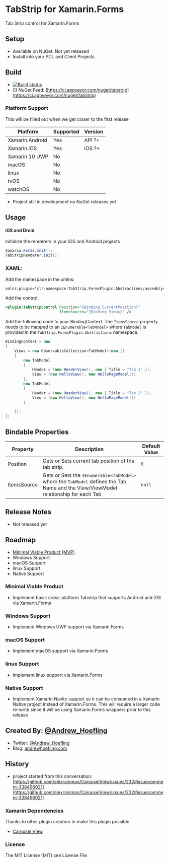 # TabStrip for Xamarin.Forms
Tab Strip control for Xamarin.Forms

## Setup

* Available on NuGet: Not yet released
* Install into your PCL and Client Projects

## Build

* [![Build status](https://ci.appveyor.com/api/projects/status/d0frm6gffguiclpy?svg=true)](https://ci.appveyor.com/project/ahoefling/tabstrip)
* CI NuGet Feed: [https://ci.appveyor.com/nuget/tabstrip](https://ci.appveyor.com/nuget/tabstrip)
    
### Platform Support
This will be filled out when we get closer to the first release

| Platform         | Supported | Version     |
|------------------|-----------|-------------|
| Xamarin.Android  | Yes       | API ?+      |
| Xamarin.iOS      | Yes       | iOS ?+      |
| Xamarin 10 UWP   | No        |             |
| macOS            | No        |             |
| linux            | No        |             |
| tvOS             | No        |             |
| watchOS          | No        |             |


* Project still in development no NuGet releases yet

## Usage ##

#### iOS and Droid ####
Initialize the renderers in your iOS and Android projects

```c#
Xamarin.Forms.Init();
TabStripRenderer.Init();
```

### XAML: ####

Add the namespace in the xmlns:

```xml
xmlns:plugin="clr-namespace:TabStrip.FormsPlugin.Abstractions;assembly=TabStrip.FormsPlugin.Abstractions"
```

Add the control:

```xml
<plugin:TabStripControl Position="{Binding CurrentPosition}"
                        ItemsSource="{Binding Views}" />
```

Add the following code to your BindingContext. The `ItemsSource` property needs to be mapped to an `IEnumerable<TabModel>` where `TabModel` is provided in the `TabStrip.FormsPlugin.Abstractions` namespace.
```c#
BindingContext = new 
{
	Views = new ObservableCollection<TabModel>(new [] 
	{
		new TabModel
        {
            Header = (new HeaderView(), new { Title = "Tab 1" }),
            View = (new HelloView(), new HelloPageModel())
        },
        new TabModel
        {
            Header = (new HeaderView(), new { Title = "Tab 2" }),
            View = (new HelloView(), new HelloPageModel())
        }

	});
};
```

## Bindable Properties

| Property    | Description                                                                                                                         | Default Value |
|-------------|-------------------------------------------------------------------------------------------------------------------------------------|-----------------|
| Position    | Gets or Sets current tab position of the tab strip.                                                                                 | `0`             |
| ItemsSource | Gets or Sets the `IEnumerable<TabModel>` where the `TabModel` defines the Tab Name and the View/ViewModel relationship for each Tab | `null`          |

## Release Notes

* Not released yet

## Roadmap

* [Minimal Viable Product (MVP)](https://github.com/ahoefling/TabStrip/wiki/Minimal-Viable-Product)
* Windows Support
* macOS Support
* linux Support
* Native Support

### Minimal Viable Product

* Implement basic cross-platform Tabstrip that supports Android and iOS via Xamarin.Forms

### Windows Support

* Implement Windows UWP support via Xamarin.Forms

### macOS Support

* Implement macOS support via Xamarin.Forms

### linux Support

* Implement linux support via Xamarin.Forms

### Native Support

* Implement Xamarin Navite support so it can be consumed in a Xamarin Native project instead of Xamarin.Forms. This will require a larger code re-write since it will be using Xamarin.Forms wrappers prior to this release

## Created By: [@Andrew_Hoefling](https://twitter.com/andrew_hoefling)

* Twitter: [@Andrew_Hoefling](https://twitter.com/andrew_hoefling)
* Blog: [andrewhoefling.com](http://www.andrewhoefling.com)

## History

* project started from this conversation: [https://github.com/alexrainman/CarouselView/issues/232#issuecomment-338496021](https://github.com/alexrainman/CarouselView/issues/232#issuecomment-338496021)

### Xamarin Dependencies

Thanks to other plugin creators to make this plugin possible

* [Carousel View](https://github.com/alexrainman/CarouselView)

### License

The MIT License (MIT) see License File